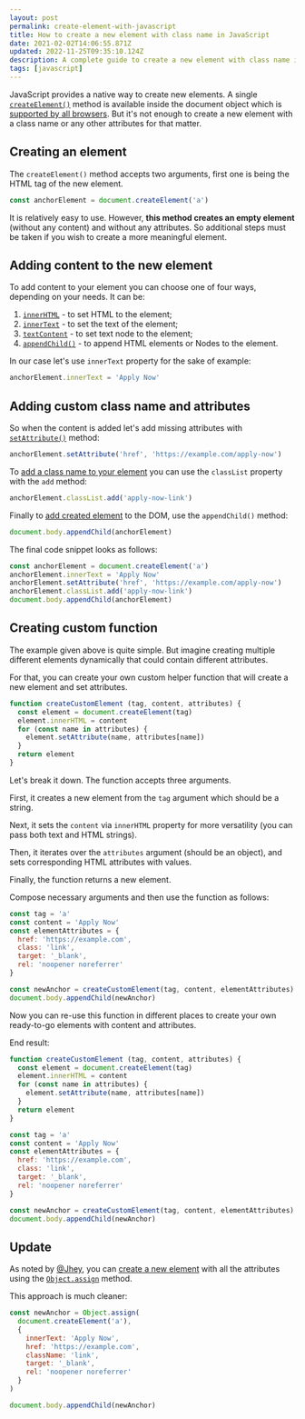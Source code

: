 ```yaml
---
layout: post
permalink: create-element-with-javascript
title: How to create a new element with class name in JavaScript
date: 2021-02-02T14:06:55.871Z
updated: 2022-11-25T09:35:10.124Z
description: A complete guide to create a new element with class name in JavaScript. Native solution explained plus a tip on creating a custom function
tags: [javascript]
---
```


JavaScript provides a native way to create new elements. A single [`createElement()`](https://developer.mozilla.org/en-US/docs/Web/API/Document/createElement) method is available inside the document object which is [supported by all browsers](https://caniuse.com/mdn-api_document_createelement). But it's not enough to create a new element with a class name or any other attributes for that matter. 

## Creating an element

The `createElement()` method accepts two arguments, first one is being the HTML tag of the new element.

```javascript
const anchorElement = document.createElement('a')
```

It is relatively easy to use. However, **this method creates an empty element** (without any content) and without any attributes. So additional steps must be taken if you wish to create a more meaningful element.

## Adding content to the new element

To add content to your element you can choose one of four ways, depending on your needs. It can be:

1. [`innerHTML`](https://developer.mozilla.org/en-US/docs/Web/API/Element/innerHTML) - to set HTML to the element;
2. [`innerText`](https://developer.mozilla.org/en-US/docs/Web/API/HTMLElement/innerText) - to set the text of the element;
3. [`textContent`](https://developer.mozilla.org/en-US/docs/Web/API/Node/textContent) - to set text node to the element;
4. [`appendChild()`](https://developer.mozilla.org/en-US/docs/Web/API/Node/appendChild) - to append HTML elements or Nodes to the element.

In our case let's use `innerText` property for the sake of example:

```javascript
anchorElement.innerText = 'Apply Now'
```

## Adding custom class name and attributes

So when the content is added let's add missing attributes with [`setAttribute()`](https://developer.mozilla.org/en-us/docs/Web/API/Element/setAttribute) method:

```javascript
anchorElement.setAttribute('href', 'https://example.com/apply-now')
```

To [add a class name to your element](/add-multiple-classes-in-javascript) you can use the `classList` property with the `add` method:

```javascript
anchorElement.classList.add('apply-now-link')
```

Finally to [add created element](/add-element-with-javascript) to the DOM, use the `appendChild()` method:

```javascript
document.body.appendChild(anchorElement)
```

The final code snippet looks as follows:

```javascript
const anchorElement = document.createElement('a')
anchorElement.innerText = 'Apply Now'
anchorElement.setAttribute('href', 'https://example.com/apply-now')
anchorElement.classList.add('apply-now-link')
document.body.appendChild(anchorElement)
```

## Creating custom function

The example given above is quite simple. But imagine creating multiple different elements dynamically that could contain different attributes.

For that, you can create your own custom helper function that will create a new element and set attributes.

```javascript
function createCustomElement (tag, content, attributes) {
  const element = document.createElement(tag)
  element.innerHTML = content
  for (const name in attributes) {
    element.setAttribute(name, attributes[name])
  }
  return element
}
```

Let's break it down. The function accepts three arguments.

First, it creates a new element from the `tag` argument which should be a string.

Next, it sets the `content` via `innerHTML` property for more versatility (you can pass both text and HTML strings).

Then, it iterates over the `attributes` argument (should be an object), and sets corresponding HTML attributes with values.

Finally, the function returns a new element.

Compose necessary arguments and then use the function as follows:

```javascript
const tag = 'a'
const content = 'Apply Now'
const elementAttributes = {
  href: 'https://example.com',
  class: 'link',
  target: '_blank',
  rel: 'noopener noreferrer'
}

const newAnchor = createCustomElement(tag, content, elementAttributes)
document.body.appendChild(newAnchor)
```

Now you can re-use this function in different places to create your own ready-to-go elements with content and attributes.

End result: 

```javascript
function createCustomElement (tag, content, attributes) {
  const element = document.createElement(tag)
  element.innerHTML = content
  for (const name in attributes) {
    element.setAttribute(name, attributes[name])
  }
  return element
}

const tag = 'a'
const content = 'Apply Now'
const elementAttributes = {
  href: 'https://example.com',
  class: 'link',
  target: '_blank',
  rel: 'noopener noreferrer'
}

const newAnchor = createCustomElement(tag, content, elementAttributes)
document.body.appendChild(newAnchor)
```

## Update

As noted by [@Jhey](https://twitter.com/jh3yy), you can [create a new element](https://twitter.com/jh3yy/status/1564926775620243456) with all the attributes using the [`Object.assign`](https://developer.mozilla.org/en-US/docs/Web/JavaScript/Reference/Global_Objects/Object/assign) method.

This approach is much cleaner:

```javascript
const newAnchor = Object.assign(
  document.createElement('a'),
  {
    innerText: 'Apply Now',
    href: 'https://example.com',
    className: 'link',
    target: '_blank',
    rel: 'noopener noreferrer'
  }
)

document.body.appendChild(newAnchor)
```
